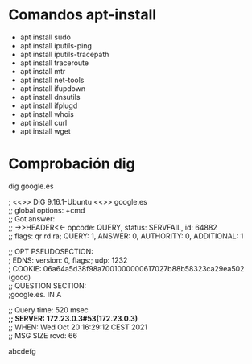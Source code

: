 
# Comandos apt-install

- apt install sudo
- apt install iputils-ping
- apt install iputils-tracepath
- apt install traceroute
- apt install mtr
- apt install net-tools
- apt install ifupdown
- apt install dnsutils
- apt install ifplugd
- apt install whois
- apt install curl
- apt install wget

# Comprobación dig

 dig google.es

; <<>> DiG 9.16.1-Ubuntu <<>> google.es  
;; global options: +cmd  
;; Got answer:  
;; ->>HEADER<<- opcode: QUERY, status: SERVFAIL, id: 64882  
;; flags: qr rd ra; QUERY: 1, ANSWER: 0, AUTHORITY: 0, ADDITIONAL: 1

;; OPT PSEUDOSECTION:  
; EDNS: version: 0, flags:; udp: 1232  
; COOKIE: 06a64a5d38f98a7001000000617027b88b58323ca29ea502 (good)  
;; QUESTION SECTION:  
;google.es.                     IN      A

;; Query time: 520 msec  
**;; SERVER: 172.23.0.3#53(172.23.0.3)**   
;; WHEN: Wed Oct 20 16:29:12 CEST 2021  
;; MSG SIZE  rcvd: 66  

abcdefg